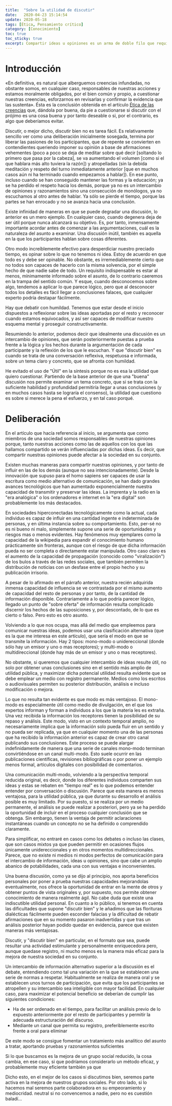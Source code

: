 ```yaml
---
title:  "Sobre la utilidad de discutir"
date:   2020-04-23 15:14:54
update: 2020-05-18
tags: [Ética, Pensamiento crítico]
category: [Conocimiento]
toc: true
toc_sticky: true
excerpt: Compartir ideas u opiniones es un arma de doble filo que requiere de cierta responsabilidad, ya que tiene la capacidad de transformar el modo de pensar de otras personas. Esto es cierto, especialmente en sociedades hiperconectadas donde su impacto puede ser exponencial.
---
```


# Introducción
«En definitiva, es natural que alberguemos creencias infundadas, no obstante somos, en cualquier caso, responsables de nuestras acciones y estamos moralmente obligados, por el bien común y propio, a cuestionar nuestras creencias, esforzarnos en revisarlas y confirmar la evidencia que las sustenta». Ésta es la conclusión obtenida en el artículo [Ética de las creencias](https://tovarlogic.github.io/2019/12/20/Etica-de-las-creencias/) que, dándola por buena, da pie a cuestionarse si discutir con el prójimo es una cosa buena y por tanto deseable o si, por el contrario, es algo que deberíamos evitar.

Discutir, o mejor dicho, discutir bien no es tarea fácil. Es relativamente sencillo ver como una deliberación inicialmente sosegada, termina por liberar las pasiones de los participantes, que de repente se convierten en contendientes queriendo imponer su opinión a base de afirmaciones vehementes (poco a poco se deja de meditar sobre qué decir [soltando lo primero que pasa por la cabeza], se va aumentando el volumen [como si el que hablara más alto tuviera la razón]) y atropelladas (sin la debida meditación y respeto del turno inmediatamente anterior [que en muchos casos aún ni ha terminado cuando empezamos a hablar]). En ese punto, incluso cuando se han conseguido mantener las formas y la educación; ya se ha perdido el respeto hacia los demás, porque ya no es un intercambio de opiniones y razonamientos sino una consecución de monólogos, ya no escuchamos al otro antes de hablar. Ya sólo se pierde el tiempo, porque las partes se han enrocado y no se avanza hacia una conclusión.

Existe infinidad de maneras en que se puede degradar una discusión, lo anterior es un mero ejemplo. En cualquier caso, cuando degenera deja de ser útil porque nunca alcanzará su objetivo. Es, por tanto, inmensamente importante acordar antes de comenzar a las argumentaciones, cuál es la naturaleza del asunto a examinar. Una discusión inútil, también es aquella en la que los participantes hablan sobre cosas diferentes. 

Otro modo increíblemente efectivo para desperdiciar nuestro preciado tiempo, es opinar sobre lo que no tenemos ni idea. Estoy de acuerdo en que todo es y debe ser opinable. No obstante, es irremediablemente cierto que no todos son capaces de hacerlo con la misma solvencia, por el simple hecho de que nadie sabe de todo. Un requisito indispensable es estar al menos, mínimamente informado sobre el asunto, de lo contrario caeremos en la trampa del sentido común. Y esque, cuando desconocemos sobre algo, tendemos a aplicar lo que parece lógico, pero que al desconocer todos los detalles es fácil llegar a conclusiones falaces, que cualquier experto podría destapar fácilmente.

Hay que debatir con humildad. Tenemos que estar desde el inicio dispuestos a reflexionar sobre las ideas aportadas por el resto y reconocer cuando estamos equivocados, y así ser capaces de modificar nuestro esquema mental y proseguir constructivamente.

Resumiendo lo anterior, podemos decir que idealmente una discusión es un intercambio de opiniones, que serán posteriormente puestas a prueba frente a la lógica y los hechos durante la argumentación de cada participante y la reflexión de los que le escuchan. Y que "discutir bien" es cuando se trata de una conversación reflexiva, respetuosa e informada, sobre un tema claro y concreto, que se afronta con humildad. 

He evitado el uso de "Útil" en la síntesis porque no es esa la utilidad que quiero cuestionar. Partiendo de la base anterior de que una "buena" discusión nos permite examinar un tema concreto, que si se trata con la suficiente habilidad y profundidad permitiría llegar a unas conclusiones (y en muchos casos hasta se lograría el consenso), la utilidad que cuestiono es sobre si merece la pena el esfuerzo, y en tal caso porqué.

# Deliberación 

En el artículo que hacía referencia al inicio, se argumenta que como miembros de una sociedad somos responsables de nuestras opiniones porque, tanto nuestras acciones como las de aquellos con los que las hallamos compartido se verán influenciadas por dichas ideas. Es decir, que compartir nuestras opiniones puede afectar a la sociedad en su conjunto. 

Existen muchas maneras para compartir nuestras opiniones, y por tanto de influir en las de los demás (aunque no sea intencionadamente). Desde la innovación que supuso para el homo sapiens ser capaces de usar la escritura como medio alternativo de comunicación, se han dado grandes avances tecnológicos que han aumentado exponencialmente nuestra capacidad de transmitir y preservar las ideas. La imprenta y la radio en la "era analógica" o los ordenadores e internet en la "era digital" son probablemente los más destacados.

En sociedades hiperconectadas tecnológicamente como la actual, cada individuo es capaz de influir en una cantidad ingente e indeterminada de personas, y en última instancia sobre su comportamiento. Esto, per-sé no es ni bueno ni malo, simplemente supone una serie de oportunidades y riesgos mas o menos evidentes. Hay fenómenos muy ejemplares como la capacidad de la wikipedia para expandir el conocimiento humano prácticamente sin fronteras, aunque con el riesgo de que dicha información pueda no ser completa o directamente estar manipulada. Otro caso claro es el aumento de la capacidad de propagación (conocido como "viralización") de los bulos a través de las redes sociales, que también permiten la distribución de noticias con un desfase entre el propio hecho y su publicación irrisorio.

A pesar de lo afirmado en el párrafo anterior, nuestra recién adquirida inmensa capacidad de influencia se ve contrastada por el mismo aumento de capacidad del resto de personas y por tanto, de la cantidad de información disponible. Contrariamente a lo que podría parecer lógico, llegado un punto de "sobre oferta" de información resulta complicado discernir los hechos de las suposiciones y, por descontado, de lo que es cierto o falso. Pero esto es otro asunto.

Volviendo a lo que nos ocupa, mas allá del medio que empleemos para comunicar nuestras ideas, podemos usar una clasificación alternativa (que es la que me interesa en este artículo), que sería el modo en que se transmite la información. Hay 2 tipos: mono-modo o unidereccional (donde sólo hay un emisor y uno o mas receptores); y multi-modo o multidireccional (donde hay más de un emisor y uno o mas receptores). 

No obstante, si queremos que cualquier intercambio de ideas resulte útil, no solo por obtener unas conclusiones sino en el sentido más amplio de utilidad pública, y maximizar dicha potencial utilidad resulta evidente que se debe emplear un medio con registro permanente. Medios como los escritos o audiovisuales permiten su posterior distribución, análisis e incluso modificación o mejora.

Lo que no resulta tan evidente es que modo es más ventajoso. El mono-modo es especialmente útil como medio de divulgación, en el que los expertos informan y forman a individuos a los que la materia les es extraña. Una vez recibida la información los receptores tienen la posibilidad de su repaso y análisis. Este modo, visto en un contexto temporal amplio, no necesariamente implica que la información solo pueda fluir en un sentido y no pueda ser replicada, ya que en cualquier momento una de las personas que ha recibido la información anterior es capaz de crear otro canal publicando sus conclusiones. Este proceso se puede alargar indefinidamente de manera que una serie de canales mono-modo terminan convirtiéndose en un canal multi-modo. Esto suele ocurrir en las publicaciones científicas, revisiones bibliográficas o por poner un ejemplo menos formal, artículos digitales con posibilidad de comentarios.

Una comunicación multi-modo, volviendo a la perspectiva temporal reducida original, es decir, donde los diferentes individuos comparten sus ideas y estas se rebaten en "tiempo real" es lo que podemos entender entender por conversación o discusión. Parece que esta manera es menos ventajosa, para la utilidad pública, ya que durante su desarrollo el análisis posible es muy limitado. Por su puesto, si se realiza por un medio permanente, el análisis se puede realizar a posteriori, pero ya se ha perdido la oportunidad de incluir en el proceso cualquier conclusión que se obtenga. Sin embargo, tienen la ventaja de  permitir aclaraciones instantáneas cuando un concepto no se ha definido o comprendido claramente. 

Para simplificar, no entraré en casos como los debates o incluso las clases, que son casos mixtos ya que pueden permitir en ocasiones flujos únicamente unidereccionales y en otros momentos multidireccionales. Parece, que no existe ni medios ni modos perfectos de comunicación para el intercambio de información, ideas u opiniones, sino que cabe un amplio abanico de potabilidades, cada una con sus ventajas e inconvenientes.

Una buena discusión, como ya se dijo al principio, nos aporta beneficios personales por poner a prueba nuestras capacidades mejorandolas eventualmente, nos ofrece la oportunidad de entrar en la mente de otros y obtener puntos de vista originales y, por supuesto, nos permite obtener conocimiento de manera realmente ágil. No cabe duda que existe una indiscutible utilidad personal. En cuanto a lo público, si tenemos en cuenta las dificultades que supone "discutir bien" y le añadimos que las florituras dialécticas fácilmente pueden esconder falacias y la dificultad de rebatir afirmaciones que en su momento pasaron inadvertidas y que tras un análisis posterior hayan podido quedar en evidencia, parece que existen maneras más ventajosas.

Discutir, y "discutir bien" en particular, en el formato que sea, puede resultar una actividad estimulante y personalmente enriquecedora pero, aunque quedase registro, ni mucho menos es la manera más eficaz para la mejora de nuestra sociedad en su conjunto. 

Un intercambio de información alternativo superior a la discusión es el debate, entendiendo como tal una variación en la que se establecen una serie de normas a respetar. Habitualmente se realiza de manera oral y se establecen unos turnos de participación, que evita que los participantes se atropellen y su intercambio sea inteligible con mayor facilidad. En cualquier caso, para maximizar el potencial beneficio se deberían de cumplir las siguientes condiciones:
- Ha de ser ordenado en el tiempo, para facilitar un análisis previo de lo expuesto anteriormente por el resto de participantes y permitir la adecuada estructuración del discurso.
- Mediante un canal que permita su registro, preferiblemente escrito frente a oral para eliminar 

De este modo se consigue fomentar un tratamiento más analítico del asunto a tratar, aportando pruebas y razonamientos suficientes 

Si lo que buscamos es la mejora de un grupo social reducido, la cosa cambia, en ese caso, si que podríamos considerarlo un método eficaz, y probablemente muy eficiente también ya que 

Dicho esto, en el mejor de los casos si discutimos bien, seremos parte activa en la mejora de nuestros grupos sociales. Por otro lado, si lo hacemos mal seremos parte colaboradora en su empeoramiento y mediocridad. neutral si no convencemos a nadie, pero no es cuestión baladí...
<!--stackedit_data:
eyJoaXN0b3J5IjpbLTE3ODY4MTU0MzAsNjA3MjU1MTEwLC0xMz
A3Njc5ODI2LC0xODAxNzQ3NTA2LC05NDE5NjAxNTAsLTEyODE4
OTYzMzAsMjEyMzIzNDE2OCwtMTg3MjUyODIyMSwyMTU5NDE2MD
RdfQ==
-->